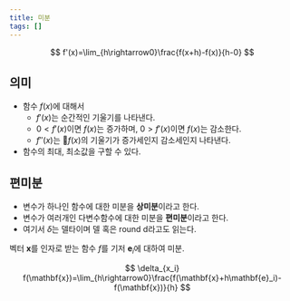 ```yaml
---
title: 미분
tags: []
---
```


$$
f'(x)=\lim_{h\rightarrow0}\frac{f(x+h)-f(x)}{h-0}
$$

## 의미

- 함수 $f(x)$에 대해서
	-  $f'(x)$는 순간적인 기울기를 나타낸다.
	-  $0 < f'(x)$이면 $f(x)$는 증가하며, $0 > f'(x)$이면 $f(x)$는 감소한다.
	- $f''(x)$는 $f(x)$의 기울기가 증가세인지 감소세인지 나타낸다.
- 함수의 최대, 최소값을 구할 수 있다.

## 편미분

- 변수가 하나인 함수에 대한 미분을 **상미분**이라고 한다.
- 변수가 여러개인 다변수함수에 대한 미분을 **편미분**이라고 한다.
- 여기서 $\delta$는 델타이며 델 혹은 round d라고도 읽는다.

벡터 $\mathbf{x}$를 인자로 받는 함수 $f$를 기저 $\mathbf{e}_i$에 대하여 미분.

$$
\delta_{x_i} f(\mathbf{x})=\lim_{h\rightarrow0}\frac{f(\mathbf{x}+h\mathbf{e}_i)-f(\mathbf{x})}{h}
$$